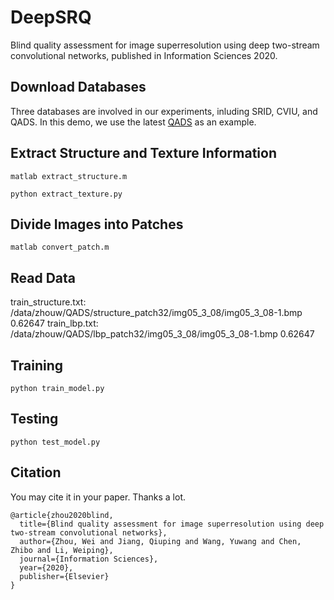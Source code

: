 # DeepSRQ
Blind quality assessment for image superresolution using deep two-stream convolutional networks, published in Information Sciences 2020.

## Download Databases
Three databases are involved in our experiments, inluding SRID, CVIU, and QADS. In this demo, we use the latest [QADS](http://www.vista.ac.cn/super-resolution/) as an example.

## Extract Structure and Texture Information
```
matlab extract_structure.m
```
```
python extract_texture.py
```

## Divide Images into Patches
```
matlab convert_patch.m
```

## Read Data
train_structure.txt: /data/zhouw/QADS/structure_patch32/img05_3_08/img05_3_08-1.bmp 0.62647
train_lbp.txt: /data/zhouw/QADS/lbp_patch32/img05_3_08/img05_3_08-1.bmp 0.62647


## Training
```
python train_model.py
```

## Testing
```
python test_model.py
```

## Citation
You may cite it in your paper. Thanks a lot.

```
@article{zhou2020blind,
  title={Blind quality assessment for image superresolution using deep two-stream convolutional networks},
  author={Zhou, Wei and Jiang, Qiuping and Wang, Yuwang and Chen, Zhibo and Li, Weiping},
  journal={Information Sciences},
  year={2020},
  publisher={Elsevier}
}
```


